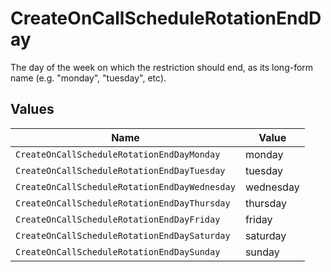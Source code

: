# CreateOnCallScheduleRotationEndDay

The day of the week on which the restriction should end, as its long-form name (e.g. "monday", "tuesday", etc).


## Values

| Name                                          | Value                                         |
| --------------------------------------------- | --------------------------------------------- |
| `CreateOnCallScheduleRotationEndDayMonday`    | monday                                        |
| `CreateOnCallScheduleRotationEndDayTuesday`   | tuesday                                       |
| `CreateOnCallScheduleRotationEndDayWednesday` | wednesday                                     |
| `CreateOnCallScheduleRotationEndDayThursday`  | thursday                                      |
| `CreateOnCallScheduleRotationEndDayFriday`    | friday                                        |
| `CreateOnCallScheduleRotationEndDaySaturday`  | saturday                                      |
| `CreateOnCallScheduleRotationEndDaySunday`    | sunday                                        |